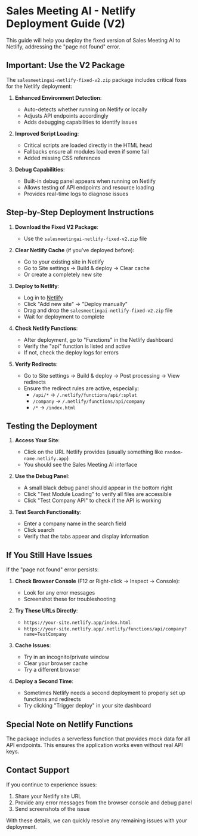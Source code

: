 # Sales Meeting AI - Netlify Deployment Guide (V2)

This guide will help you deploy the fixed version of Sales Meeting AI to Netlify, addressing the "page not found" error.

## Important: Use the V2 Package

The `salesmeetingai-netlify-fixed-v2.zip` package includes critical fixes for the Netlify deployment:

1. **Enhanced Environment Detection**:
   - Auto-detects whether running on Netlify or locally
   - Adjusts API endpoints accordingly
   - Adds debugging capabilities to identify issues

2. **Improved Script Loading**:
   - Critical scripts are loaded directly in the HTML head
   - Fallbacks ensure all modules load even if some fail
   - Added missing CSS references

3. **Debug Capabilities**:
   - Built-in debug panel appears when running on Netlify
   - Allows testing of API endpoints and resource loading
   - Provides real-time logs to diagnose issues

## Step-by-Step Deployment Instructions

1. **Download the Fixed V2 Package**:
   - Use the `salesmeetingai-netlify-fixed-v2.zip` file

2. **Clear Netlify Cache** (if you've deployed before):
   - Go to your existing site in Netlify
   - Go to Site settings → Build & deploy → Clear cache
   - Or create a completely new site

3. **Deploy to Netlify**:
   - Log in to [Netlify](https://app.netlify.com/)
   - Click "Add new site" → "Deploy manually"
   - Drag and drop the `salesmeetingai-netlify-fixed-v2.zip` file
   - Wait for deployment to complete

4. **Check Netlify Functions**:
   - After deployment, go to "Functions" in the Netlify dashboard
   - Verify the "api" function is listed and active
   - If not, check the deploy logs for errors

5. **Verify Redirects**:
   - Go to Site settings → Build & deploy → Post processing → View redirects
   - Ensure the redirect rules are active, especially:
     - `/api/*` → `/.netlify/functions/api/:splat`
     - `/company` → `/.netlify/functions/api/company`
     - `/*` → `/index.html`

## Testing the Deployment

1. **Access Your Site**:
   - Click on the URL Netlify provides (usually something like `random-name.netlify.app`)
   - You should see the Sales Meeting AI interface

2. **Use the Debug Panel**:
   - A small black debug panel should appear in the bottom right
   - Click "Test Module Loading" to verify all files are accessible
   - Click "Test Company API" to check if the API is working

3. **Test Search Functionality**:
   - Enter a company name in the search field
   - Click search
   - Verify that the tabs appear and display information

## If You Still Have Issues

If the "page not found" error persists:

1. **Check Browser Console** (F12 or Right-click → Inspect → Console):
   - Look for any error messages
   - Screenshot these for troubleshooting
   
2. **Try These URLs Directly**:
   - `https://your-site.netlify.app/index.html`
   - `https://your-site.netlify.app/.netlify/functions/api/company?name=TestCompany`

3. **Cache Issues**:
   - Try in an incognito/private window
   - Clear your browser cache
   - Try a different browser

4. **Deploy a Second Time**:
   - Sometimes Netlify needs a second deployment to properly set up functions and redirects
   - Try clicking "Trigger deploy" in your site dashboard

## Special Note on Netlify Functions

The package includes a serverless function that provides mock data for all API endpoints. This ensures the application works even without real API keys.

## Contact Support

If you continue to experience issues:

1. Share your Netlify site URL
2. Provide any error messages from the browser console and debug panel
3. Send screenshots of the issue

With these details, we can quickly resolve any remaining issues with your deployment. 